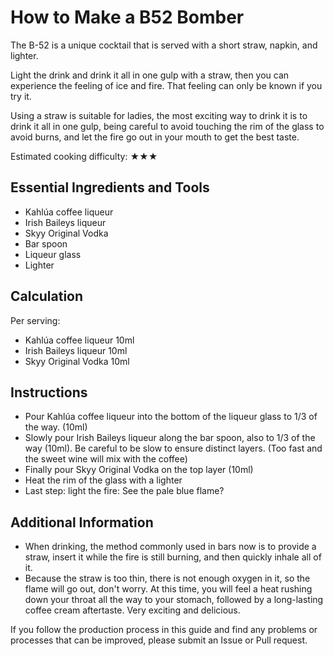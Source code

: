 # How to Make a B52 Bomber

The B-52 is a unique cocktail that is served with a short straw, napkin, and lighter.

Light the drink and drink it all in one gulp with a straw, then you can experience the feeling of ice and fire. That feeling can only be known if you try it.

Using a straw is suitable for ladies, the most exciting way to drink it is to drink it all in one gulp, being careful to avoid touching the rim of the glass to avoid burns, and let the fire go out in your mouth to get the best taste.

Estimated cooking difficulty: ★★★

## Essential Ingredients and Tools

- Kahlúa coffee liqueur
- Irish Baileys liqueur
- Skyy Original Vodka
- Bar spoon
- Liqueur glass
- Lighter

## Calculation

Per serving:

- Kahlúa coffee liqueur 10ml
- Irish Baileys liqueur 10ml
- Skyy Original Vodka 10ml

## Instructions

- Pour Kahlúa coffee liqueur into the bottom of the liqueur glass to 1/3 of the way. (10ml)
- Slowly pour Irish Baileys liqueur along the bar spoon, also to 1/3 of the way (10ml). Be careful to be slow to ensure distinct layers. (Too fast and the sweet wine will mix with the coffee)
- Finally pour Skyy Original Vodka on the top layer (10ml)
- Heat the rim of the glass with a lighter
- Last step: light the fire: See the pale blue flame?

## Additional Information

- When drinking, the method commonly used in bars now is to provide a straw, insert it while the fire is still burning, and then quickly inhale all of it.
- Because the straw is too thin, there is not enough oxygen in it, so the flame will go out, don't worry. At this time, you will feel a heat rushing down your throat all the way to your stomach, followed by a long-lasting coffee cream aftertaste. Very exciting and delicious.

If you follow the production process in this guide and find any problems or processes that can be improved, please submit an Issue or Pull request.

